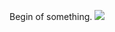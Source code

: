 Begin of something.
<img src="https://img.vietqr.io/image/MBBank-0200108083009-compact2.jpg?amount=35000&addInfo=Com%20winmart%2035k&accountName=Buy me a coffee"/>